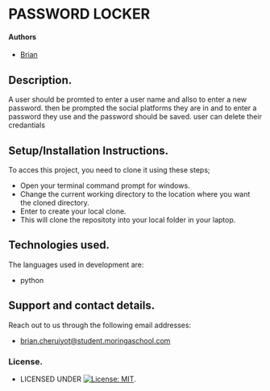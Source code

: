 # PASSWORD LOCKER
#### Authors
* [Brian](https://github.com/BRIANCHERUIYOT)
## Description.
A user should be promted to enter a user name and allso to enter a new password. then be prompted the social platforms they are in and to enter a password they use and the password should be saved. user can delete their credantials
## Setup/Installation Instructions.
To acces this project, you need to clone it using these steps;
* Open your terminal command prompt for windows.
* Change the current working directory to the location where you want the cloned directory.
* Enter to create your local clone.
* This will clone the repositoty into your local folder in your laptop.
## Technologies used.
The languages used in development are:
* python
## Support and contact details.
Reach out to us through the following email addresses: 
* brian.cheruiyot@student.moringaschool.com
### License.
* LICENSED UNDER  [![License: MIT](https://img.shields.io/badge/License-MIT-yellow.svg)](LICENSE).

